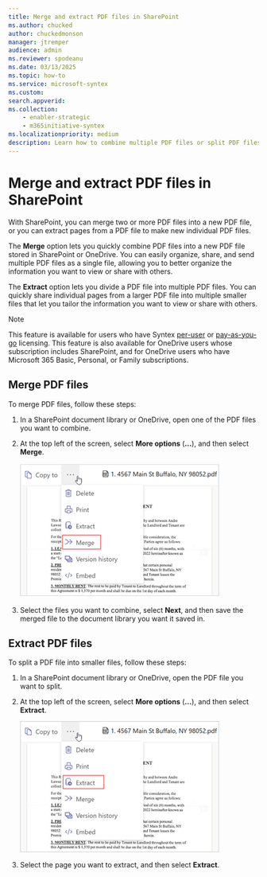 ```yaml
---
title: Merge and extract PDF files in SharePoint
ms.author: chucked
author: chuckedmonson
manager: jtremper
audience: admin
ms.reviewer: spodeanu
ms.date: 03/13/2025
ms.topic: how-to
ms.service: microsoft-syntex
ms.custom: 
search.appverid: 
ms.collection: 
    - enabler-strategic
    - m365initiative-syntex
ms.localizationpriority: medium
description: Learn how to combine multiple PDF files or split PDF files in SharePoint.
---
```


# Merge and extract PDF files in SharePoint

With SharePoint, you can merge two or more PDF files into a new PDF file, or you can extract pages from a PDF file to make new individual PDF files.

The **Merge** option lets you quickly combine PDF files into a new PDF file stored in SharePoint or OneDrive. You can easily organize, share, and send multiple PDF files as a single file, allowing you to better organize the information you want to view or share with others.

The **Extract** option lets you divide a PDF file into multiple PDF files. You can quickly share individual pages from a larger PDF file into multiple smaller files that let you tailor the information you want to view or share with others.

> [!NOTE]
> This feature is available for users who have Syntex [per-user](set-up-content-understanding.md) or [pay-as-you-go](syntex-azure-billing.md) licensing. This feature is also available for OneDrive users whose subscription includes SharePoint, and for OneDrive users who have Microsoft 365 Basic, Personal, or Family subscriptions.

## Merge PDF files

To merge PDF files, follow these steps:

1. In a SharePoint document library or OneDrive, open one of the PDF files you want to combine.

2. At the top left of the screen, select **More options** (**…**), and then select **Merge**.

    ![Screenshot of a More options menu showing the Merge option.](../media/content-understanding/merge-option.png)

3. Select the files you want to combine, select **Next**, and then save the merged file to the document library you want it saved in.

## Extract PDF files

To split a PDF file into smaller files, follow these steps:  

1. In a SharePoint document library or OneDrive, open the PDF file you want to split.

2. At the top left of the screen, select **More options** (**…**), and then select **Extract**.

    ![Screenshot of a More options menu showing the Extract option.](../media/content-understanding/extract-option.png)

3. Select the page you want to extract, and then select **Extract**.
